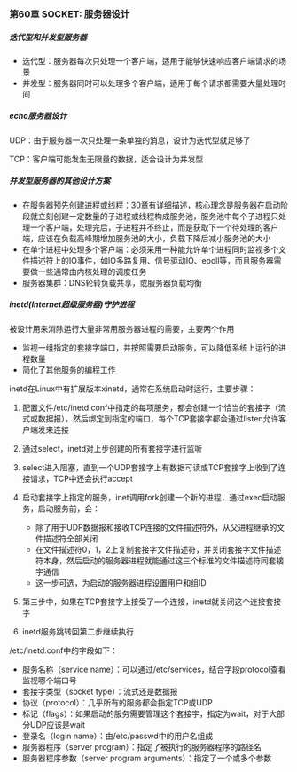 ### 第60章 SOCKET: 服务器设计

##### 迭代型和并发型服务器

* 迭代型：服务器每次只处理一个客户端，适用于能够快速响应客户端请求的场景
* 并发型：服务器同时可以处理多个客户端，适用于每个请求都需要大量处理时间

##### echo服务器设计

UDP：由于服务器一次只处理一条单独的消息，设计为迭代型就足够了

TCP：客户端可能发生无限量的数据，适合设计为并发型

##### 并发型服务器的其他设计方案

* 在服务器预先创建进程或线程：30章有详细描述，核心理念是服务器在启动阶段就立刻创建一定数量的子进程或线程构成服务池，服务池中每个子进程只处理一个客户端，处理完后，子进程并不终止，而是获取下一个待处理的客户端，应该在负载高峰期增加服务池的大小，负载下降后减小服务池的大小
* 在单个进程中处理多个客户端：必须采用一种能允许单个进程同时监视多个文件描述符上的IO事件，如IO多路复用、信号驱动IO、epoll等，而且服务器需要做一些通常由内核处理的调度任务
* 服务器集群：DNS轮转负载共享，或服务器负载均衡

##### inetd(Internet超级服务器)守护进程

被设计用来消除运行大量非常用服务器进程的需要，主要两个作用

* 监视一组指定的套接字端口，并按照需要启动服务，可以降低系统上运行的进程数量
* 简化了其他服务的编程工作

inetd在Linux中有扩展版本xinetd，通常在系统启动时运行，主要步骤：

1. 配置文件/etc/inetd.conf中指定的每项服务，都会创建一个恰当的套接字（流式或数据报），然后绑定到指定的端口，每个TCP套接字都会通过listen允许客户端发来连接
2. 通过select，inetd对上步创建的所有套接字进行监听
3. select进入阻塞，直到一个UDP套接字上有数据可读或TCP套接字上收到了连接请求，TCP中还会执行accept
4. 启动套接字上指定的服务，inet调用fork创建一个新的进程，通过exec启动服务，启动服务前，会：
   * 除了用于UDP数据报和接收TCP连接的文件描述符外，从父进程继承的文件描述符全部关闭
   * 在文件描述符0，1，2上复制套接字文件描述符，并关闭套接字文件描述符本身，然后启动的服务器进程就能通过这三个标准的文件描述符同套接字通信
   * 这一步可选，为启动的服务器进程设置用户和组ID

5. 第三步中，如果在TCP套接字上接受了一个连接，inetd就关闭这个连接套接字
6. inetd服务跳转回第二步继续执行

/etc/inetd.conf中的字段如下：

* 服务名称（service name）：可以通过/etc/services，结合字段protocol查看监视哪个端口号
* 套接字类型（socket type）：流式还是数据报
* 协议（protocol）：几乎所有的服务都会指定TCP或UDP
* 标记（flags）：如果启动的服务需要管理这个套接字，指定为wait，对于大部分UDP应该是wait
* 登录名（login name）：由/etc/passwd中的用户名组成
* 服务器程序（server program）：指定了被执行的服务器程序的路径名
* 服务器程序参数（server program arguments）：指定了一个或多个参数